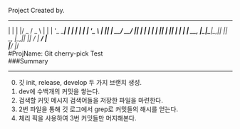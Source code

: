 Project Created by.
  _   _  ___  ___ _   _ _ __ ______ _   _ _   _ _ __  
 | | | |/ _ \/ _ \ | | | '_ \______| | | | | | | '_ \ 
 | |_| |  __/  __/ |_| | | | |     | |_| | |_| | | | |
  \__, |\___|\___|\__,_|_| |_|      \__, |\__,_|_| |_|
   __/ |                             __/ |            
  |___/                             |___/             
#ProjName: Git cherry-pick Test    
###Summary
***
0. 깃 init, release, develop 두 가지 브랜치 생성.
1. dev에 수백개의 커밋을 쌓는다.
2. 검색할 커밋 메시지 검색어들을 저장한 파일을 마련한다.
3. 2번 파일을 통해 깃 로그에서 grep로 커밋들의 해시를 얻는다.
4. 체리 픽을 사용하여 3번 커밋들만 머지해본다.